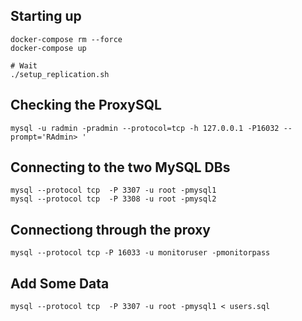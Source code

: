 ## Starting up

```
docker-compose rm --force
docker-compose up

# Wait
./setup_replication.sh

```

## Checking the ProxySQL

```
mysql -u radmin -pradmin --protocol=tcp -h 127.0.0.1 -P16032 --prompt='RAdmin> '
```

## Connecting to the two MySQL DBs

```
mysql --protocol tcp  -P 3307 -u root -pmysql1
mysql --protocol tcp  -P 3308 -u root -pmysql2
```

## Connectiong through the proxy

```
mysql --protocol tcp -P 16033 -u monitoruser -pmonitorpass
```

## Add Some Data

```
mysql --protocol tcp  -P 3307 -u root -pmysql1 < users.sql
```

